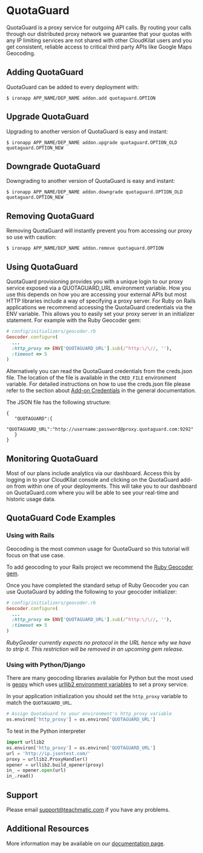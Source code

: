 # QuotaGuard

QuotaGuard is a proxy service for outgoing API calls. By routing your calls through our distributed proxy network we guarantee that your quotas with any IP limiting services are not shared with other CloudKilat users and you get consistent, reliable access to critical third party APIs like Google Maps Geocoding.

## Adding QuotaGuard

QuotaGuard can be added to every deployment with:

~~~
$ ironapp APP_NAME/DEP_NAME addon.add quotaguard.OPTION
~~~

## Upgrade QuotaGuard

Upgrading to another version of QuotaGuard is easy and instant:

~~~
$ ironapp APP_NAME/DEP_NAME addon.upgrade quotaguard.OPTION_OLD quotaguard.OPTION_NEW
~~~

## Downgrade QuotaGuard

Downgrading to another version of QuotaGuard is easy and instant:

~~~
$ ironapp APP_NAME/DEP_NAME addon.downgrade quotaguard.OPTION_OLD quotaguard.OPTION_NEW
~~~

## Removing QuotaGuard

Removing QuotaGuard will instantly prevent you from accessing our proxy so use with caution:

~~~
$ ironapp APP_NAME/DEP_NAME addon.remove quotaguard.OPTION
~~~

## Using QuotaGuard

QuotaGuard provisioning provides you with a unique login to our proxy service exposed via a QUOTAGUARD_URL environment variable. How you use this depends on how you are accessing your external APIs but most HTTP libraries include a way of specifying a proxy server. For Ruby on Rails applications we recommend accessing the QuotaGuard credentials via the ENV variable. This allows you to easily set your proxy server in an initializer statement. For example with the Ruby Geocoder gem:
~~~ruby
# config/initializers/geocoder.rb
Geocoder.configure(
  ...
  :http_proxy => ENV['QUOTAGUARD_URL'].sub(/^http:\/\//, ''),
  :timeout => 5
)
~~~

Alternatively you can read the QuotaGuard credentials from the creds.json file. The location of the file is available in the `CRED_FILE` environment variable. For detailed instructions on how to use the creds.json file please refer to the section about [Add-on Credentials](https://www.cloudcontrol.com/dev-center/platform-documentation#add-ons) in the general documentation.

The JSON file has the following structure:

~~~
{
   "QUOTAGUARD":{
      "QUOTAGUARD_URL":"http://username:password@proxy.quotaguard.com:9292"
   }
}
~~~
## Monitoring QuotaGuard

Most of our plans include analytics via our dashboard. Access this by logging in to your CloudKilat console and clicking on the QuotaGuard add-on from within one of your deployments. This will take you to our dashboard on QuotaGuard.com where you will be able to see your real-time and historic usage data.

## QuotaGuard Code Examples
### Using with Rails
Geocoding is the most common usage for QuotaGuard so this tutorial will focus on that use case.

To add geocoding to your Rails project we recommend the [Ruby Geocoder gem](http://www.rubygeocoder.com/).

Once you have completed the standard setup of Ruby Geocoder you can use QuotaGuard by adding the following to your geocoder initializer:

~~~ruby
# config/initializers/geocoder.rb
Geocoder.configure(
  ...
  :http_proxy => ENV['QUOTAGUARD_URL'].sub(/^http:\/\//, ''),
  :timeout => 5
)
~~~
_RubyGeoder currently expects no protocol in the URL hence why we have to strip it. This restriction will be removed in an upcoming gem release._

### Using with Python/Django
There are many geocoding libraries available for Python but the most used is [geopy](https://github.com/geopy/geopy) which uses [urllib2 environment variables](http://docs.python.org/2.4/lib/urllib2-examples.html) to set a proxy service.

In your application initialization you should set the `http_proxy` variable to match the `QUOTAGUARD_URL`.

~~~python
# Assign QuotaGuard to your environment's http_proxy variable
os.environ['http_proxy'] = os.environ['QUOTAGUARD_URL']
~~~

To test in the Python interpreter

~~~python
import urllib2
os.environ['http_proxy'] = os.environ['QUOTAGUARD_URL']
url = 'http://ip.jsontest.com/'
proxy = urllib2.ProxyHandler()
opener = urllib2.build_opener(proxy)
in_ = opener.open(url)
in_.read()
~~~
## Support
Please email [support@teachmatic.com](mailto:support@teachmatic.com) if you have any problems.

## Additional Resources
More information may be available on our [documentation page](https://www.quotaguard.com/docs).
